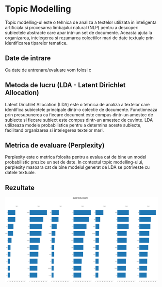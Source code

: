 # Topic Modelling
Topic modelling-ul este o tehnica de analiza a textelor utilizata in inteligenta artificiala si procesarea limbajului natural (NLP) pentru a descoperi subiectele abstracte care apar intr-un set de documente. Aceasta ajuta la organizarea, intelegerea si rezumarea colectiilor mari de date textuale prin identificarea tiparelor tematice.
## Date de intrare
Ca date de antrenare/evaluare vom folosi c
## Metoda de lucru (LDA - Latent Dirichlet Allocation)
Latent Dirichlet Allocation (LDA) este o tehnica de analiza a textelor care identifica subiectele principale dintr-o colectie de documente. Functioneaza prin presupunerea ca fiecare document este compus dintr-un amestec de subiecte si fiecare subiect este compus dintr-un amestec de cuvinte. LDA utilizeaza modele probabilistice pentru a determina aceste subiecte, facilitand organizarea si intelegerea textelor mari.
## Metrica de evaluare (Perplexity)
Perplexity este o metrica folosita pentru a evalua cat de bine un model probabilistic prezice un set de date. In contextul topic modelling-ului, perplexity masoara cat de bine modelul generat de LDA se potriveste cu datele textuale.
## Rezultate
![alt text](image.png)